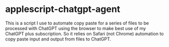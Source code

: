 # applescript-chatgpt-agent
This is a script I use to automate copy paste for a series of files to be processed with ChatGPT using the browser to make best use of my ChatGPT plus subscription. So it relies on Safari (not Chrome) automation to copy paste input and output from files to ChatGPT.
